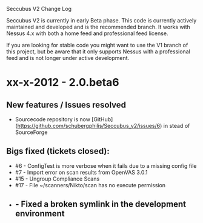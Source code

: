 Seccubus V2 Change Log

Seccubus V2 is currently in early Beta phase. This code is currently actively
maintained and developed and is the recommended branch. It works with 
Nessus 4.x with both a home feed and professional feed license.

If you are looking for stable code you might want to use the V1 branch of this
project, but be aware that it only supports Nessus with a professional feed
and is not longer under active development.

xx-x-2012 - 2.0.beta6 
=====================


New features / Issues resolved
------------------------------
* Sourcecode repository is now [GitHub] (https://github.com/schubergphilis/Seccubus_v2/issues/6) in stead of SourceForge 

Bigs fixed (tickets closed):
----------------------------
* #6  - ConfigTest is more verbose when it fails due to a missing config file
* #7  - Import error on scan results from OpenVAS 3.0.1
* #15 - Ungroup Compliance Scans
* #17 - File ~/scanners/Nikto/scan has no execute permission
* ##  - Fixed a broken symlink in the development environment


